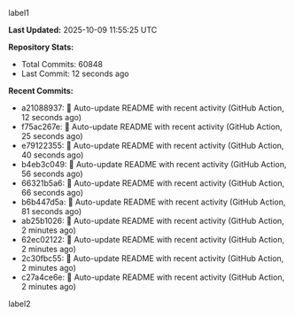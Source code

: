 
label1 
<!-- ACTIVITY_START -->
**Last Updated:** 2025-10-09 11:55:25 UTC

**Repository Stats:**
- Total Commits: 60848
- Last Commit: 12 seconds ago

**Recent Commits:**
- a21088937: 🤖 Auto-update README with recent activity (GitHub Action, 12 seconds ago)
- f75ac267e: 🤖 Auto-update README with recent activity (GitHub Action, 25 seconds ago)
- e79122355: 🤖 Auto-update README with recent activity (GitHub Action, 40 seconds ago)
- b4eb3c049: 🤖 Auto-update README with recent activity (GitHub Action, 56 seconds ago)
- 66321b5a6: 🤖 Auto-update README with recent activity (GitHub Action, 66 seconds ago)
- b6b447d5a: 🤖 Auto-update README with recent activity (GitHub Action, 81 seconds ago)
- ab25b1026: 🤖 Auto-update README with recent activity (GitHub Action, 2 minutes ago)
- 62ec02122: 🤖 Auto-update README with recent activity (GitHub Action, 2 minutes ago)
- 2c30fbc55: 🤖 Auto-update README with recent activity (GitHub Action, 2 minutes ago)
- c27a4ce6e: 🤖 Auto-update README with recent activity (GitHub Action, 2 minutes ago)
<!-- ACTIVITY_END -->

label2

